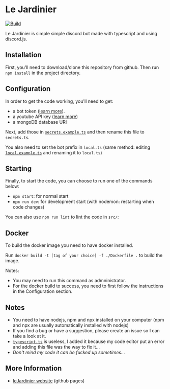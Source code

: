 # Le Jardinier

[![Build](https://github.com/valflrt/lejardinier/actions/workflows/push.yml/badge.svg)](https://github.com/valflrt/lejardinier/actions/workflows/push.yml)

Le Jardinier is simple simple discord bot made with typescript and using discord.js.

## Installation

First, you'll need to download/clone this repository from github. Then run `npm install` in the project directory.

## Configuration

In order to get the code working, you'll need to get:

-   a bot token ([learn more](https://discordjs.guide/preparations/setting-up-a-bot-application.html#your-token)).
-   a youtube API key ([learn more](https://www.embedplus.com/how-to-create-a-youtube-api-key.aspx))
-   a mongoDB database URI

Next, add those in [`secrets.example.ts`](./src/config/secrets.example.ts) and then rename this file to `secrets.ts`.

You also need to set the bot prefix in `local.ts` (same method: editing [`local.example.ts`](./src/config/local.example.ts) and renaming it to `local.ts`)

## Starting

Finally, to start the code, you can choose to run one of the commands below:

-   `npm start`: for normal start
-   `npm run dev`: for development start (with nodemon: restarting when code changes)

You can also use `npm run lint` to lint the code in `src/`:

## Docker

To build the docker image you need to have docker installed.

Run `docker build -t [tag of your choice] -f ./Dockerfile .` to build the image.

Notes:
- You may need to run this command as admninistrator.
- For the docker build to success, you need to first follow the instructions in the Configuration section.

## Notes

-   You need to have nodejs, npm and npx installed on your computer (npm and npx are usually automatically installed with nodejs)
-   If you find a bug or have a suggestion, please create an issue so I can take a look at it.
-   [`typescript.ts`](./typescript.ts) is useless, I added it because my code editor put an error and adding this file was the way to fix it...
-   _Don't mind my code it can be fucked up sometimes..._

## More Information

-   [leJardinier website](https://valflrt.github.io/lejardinier/) (github pages)
